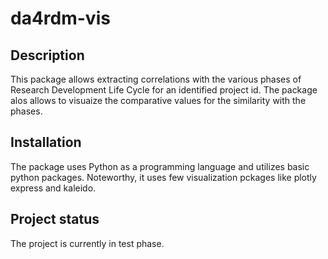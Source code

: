 # da4rdm-vis

## Description
This package allows extracting correlations with the various phases of Research Development Life Cycle for an identified project id. The package alos allows to visuaize the comparative values for the similarity with the phases.


## Installation
The package uses Python as a programming language and utilizes basic python packages. Noteworthy, it uses few visualization pckages like plotly express and kaleido.


## Project status
The project is currently in test phase.
